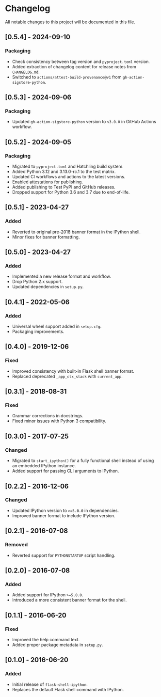 # Changelog

All notable changes to this project will be documented in this file.

## [0.5.4] - 2024-09-10
### Packaging
- Check consistency between tag version and `pyproject.toml` version.
- Added extraction of changelog content for release notes from `CHANGELOG.md`.
- Switched to `actions/attest-build-provenance@v1` from `gh-action-sigstore-python`.

## [0.5.3] - 2024-09-06
### Packaging
- Updated `gh-action-sigstore-python` version to `v3.0.0` in GitHub Actions workflow.

## [0.5.2] - 2024-09-05
### Packaging
- Migrated to `pyproject.toml` and Hatchling build system.
- Added Python 3.12 and 3.13.0-rc.1 to the test matrix.
- Updated CI workflows and actions to the latest versions.
- Enabled attestations for publishing.
- Added publishing to Test PyPI and GitHub releases.
- Dropped support for Python 3.6 and 3.7 due to end-of-life.

## [0.5.1] - 2023-04-27
### Added
- Reverted to original pre-2018 banner format in the IPython shell.
- Minor fixes for banner formatting.

## [0.5.0] - 2023-04-27
### Added
- Implemented a new release format and workflow.
- Drop Python 2.x support.
- Updated dependencies in `setup.py`.

## [0.4.1] - 2022-05-06
### Added
- Universal wheel support added in `setup.cfg`.
- Packaging improvements.

## [0.4.0] - 2019-12-06
### Fixed
- Improved consistency with built-in Flask shell banner format.
- Replaced deprecated `_app_ctx_stack` with `current_app`.

## [0.3.1] - 2018-08-31
### Fixed
- Grammar corrections in docstrings.
- Fixed minor issues with Python 3 compatibility.

## [0.3.0] - 2017-07-25
### Changed
- Migrated to `start_ipython()` for a fully functional shell instead of using an embedded IPython instance.
- Added support for passing CLI arguments to IPython.

## [0.2.2] - 2016-12-06
### Changed
- Updated IPython version to `>=5.0.0` in dependencies.
- Improved banner format to include IPython version.

## [0.2.1] - 2016-07-08
### Removed
- Reverted support for `PYTHONSTARTUP` script handling.

## [0.2.0] - 2016-07-08
### Added
- Added support for IPython `>=5.0.0`.
- Introduced a more consistent banner format for the shell.

## [0.1.1] - 2016-06-20
### Fixed
- Improved the help command text.
- Added proper package metadata in `setup.py`.

## [0.1.0] - 2016-06-20
### Added
- Initial release of `flask-shell-ipython`.
- Replaces the default Flask shell command with IPython.

